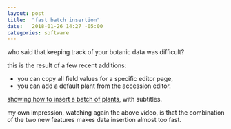 ```yaml
---
layout: post
title:  "fast batch insertion"
date:   2018-01-26 14:27 -05:00
categories: software
---
```


who said that keeping track of your botanic data was difficult?

this is the result of a few recent additions:

- you can copy all field values for a specific editor page,
- you can add a default plant from the accession editor.

[showing how to insert a batch of plants](https://www.youtube.com/watch?v=Bo4n7qX8v7c), with subtitles.

my own impression, watching again the above video, is that the combination
of the two new features makes data insertion almost too fast.